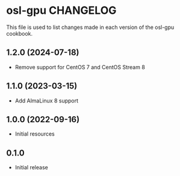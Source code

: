# osl-gpu CHANGELOG

This file is used to list changes made in each version of the osl-gpu cookbook.

1.2.0 (2024-07-18)
------------------
- Remove support for CentOS 7 and CentOS Stream 8

1.1.0 (2023-03-15)
------------------
- Add AlmaLinux 8 support

1.0.0 (2022-09-16)
------------------
- Initial resources

## 0.1.0

- Initial release
